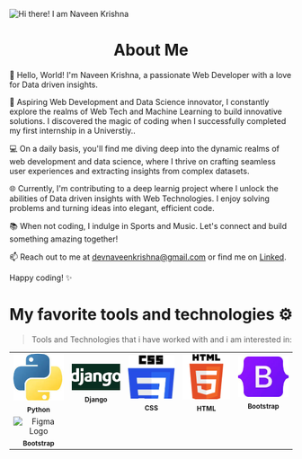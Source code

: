 ![Hi there! I am Naveen Krishna](https://github.com/devnaveenKrish/devnaveenKrish/blob/main/GITHUBCOVER.gif)

<center><p>
  <h1>About Me</h1>
</p></center>
👋 Hello, World! I'm Naveen Krishna, a passionate Web Developer with a love for Data driven insights.

🚀 Aspiring Web Development and Data Science innovator, I constantly explore the realms of Web Tech and Machine Learning to build innovative solutions. I discovered the magic of coding when I successfully completed my first internship in a Universtiy..

💻 On a daily basis, you'll find me diving deep into the dynamic realms of web development and data science, where I thrive on crafting seamless user experiences and extracting insights from complex datasets.

🌐 Currently, I'm contributing to a deep learnig project where I unlock the abilities of Data driven insights with Web Technologies. I enjoy solving problems and turning ideas into elegant, efficient code.

📚 When not coding, I indulge in Sports and Music. Let's connect and build something amazing together!

📫 Reach out to me at <a href=""> devnaveenkrishna@gmail.com </a> or find me on <a href="https://www.linkedin.com/in/naveen-krishna-667429281/">Linked</a>.

Happy coding! ✨

# My favorite tools and technologies ⚙️

> Tools and Technologies that i have worked with and i am interested in: 

<table align="center">
  <tr>
    <td align="center"><img src="https://github.com/devnaveenKrish/devnaveenKrish/blob/main/pythonicon.jpeg" width="100px" alt="Image 4"/><br /><sub><b>Python</b></sub></td>
    <td align="center"><img src="https://github.com/devnaveenKrish/devnaveenKrish/blob/main/djangoicon.png" width="100px" alt="Image 1"/><br /><sub><b>Django</b></sub></td>
    <td align="center"><img src="https://github.com/devnaveenKrish/devnaveenKrish/blob/main/cssicon.jpeg" width="100px" alt="Image 2"/><br /><sub><b>CSS</b></sub></td>
    <td align="center"><img src="https://github.com/devnaveenKrish/devnaveenKrish/blob/main/htmlicon.png" width="100px" alt="Image 3"/><br /><sub><b>HTML</b></sub></td>
    <td align="center"><img src="https://github.com/devnaveenKrish/devnaveenKrish/blob/main/bslogo.jpeg" width="100px" alt="Image 4"/><br /><sub><b>Bootstrap</b></sub></td>
  </tr>
  <tr>
    <td align="center"><img src="https://www.figma.com/static/images/favicons/favicon-32x32.png" alt="Figma Logo"/><br /><sub><b>Bootstrap</b></sub></td>
  </tr>
   

</table>








